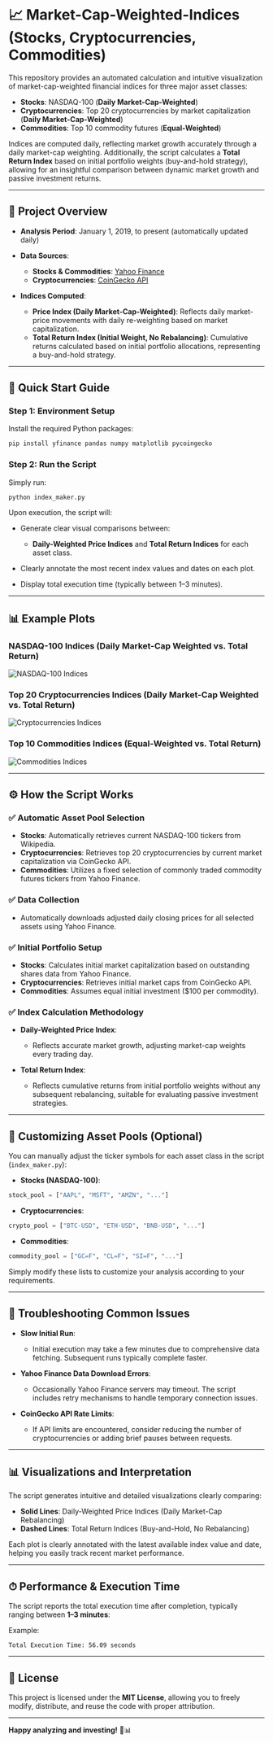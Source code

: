 # 📈 Market-Cap-Weighted-Indices (Stocks, Cryptocurrencies, Commodities)

This repository provides an automated calculation and intuitive visualization of market-cap-weighted financial indices for three major asset classes:

* **Stocks**: NASDAQ-100 (**Daily Market-Cap-Weighted**)
* **Cryptocurrencies**: Top 20 cryptocurrencies by market capitalization (**Daily Market-Cap-Weighted**)
* **Commodities**: Top 10 commodity futures (**Equal-Weighted**)

Indices are computed daily, reflecting market growth accurately through a daily market-cap weighting. Additionally, the script calculates a **Total Return Index** based on initial portfolio weights (buy-and-hold strategy), allowing for an insightful comparison between dynamic market growth and passive investment returns.

---

## 📌 Project Overview

* **Analysis Period**: January 1, 2019, to present (automatically updated daily)
* **Data Sources**:

  * **Stocks & Commodities**: [Yahoo Finance](https://finance.yahoo.com/)
  * **Cryptocurrencies**: [CoinGecko API](https://www.coingecko.com/api/documentation)
* **Indices Computed**:

  * **Price Index (Daily Market-Cap-Weighted)**: Reflects daily market-price movements with daily re-weighting based on market capitalization.
  * **Total Return Index (Initial Weight, No Rebalancing)**: Cumulative returns calculated based on initial portfolio allocations, representing a buy-and-hold strategy.

---

## 🚀 Quick Start Guide

### Step 1: **Environment Setup**

Install the required Python packages:

```bash
pip install yfinance pandas numpy matplotlib pycoingecko
```

### Step 2: **Run the Script**

Simply run:

```bash
python index_maker.py
```

Upon execution, the script will:

* Generate clear visual comparisons between:

  * **Daily-Weighted Price Indices** and **Total Return Indices** for each asset class.
* Clearly annotate the most recent index values and dates on each plot.
* Display total execution time (typically between 1–3 minutes).

---

## 📊 Example Plots

### NASDAQ-100 Indices (Daily Market-Cap Weighted vs. Total Return)
![NASDAQ-100 Indices](examples/nasdaq-100_index_comparison.png)

### Top 20 Cryptocurrencies Indices (Daily Market-Cap Weighted vs. Total Return)
![Cryptocurrencies Indices](examples/top_20_cryptocurrencies_index_comparison.png)

### Top 10 Commodities Indices (Equal-Weighted vs. Total Return)
![Commodities Indices](examples/top_10_commodities_index_comparison.png)

---

## ⚙️ How the Script Works

### ✅ **Automatic Asset Pool Selection**

* **Stocks**: Automatically retrieves current NASDAQ-100 tickers from Wikipedia.
* **Cryptocurrencies**: Retrieves top 20 cryptocurrencies by current market capitalization via CoinGecko API.
* **Commodities**: Utilizes a fixed selection of commonly traded commodity futures tickers from Yahoo Finance.

### ✅ **Data Collection**

* Automatically downloads adjusted daily closing prices for all selected assets using Yahoo Finance.

### ✅ **Initial Portfolio Setup**

* **Stocks**: Calculates initial market capitalization based on outstanding shares data from Yahoo Finance.
* **Cryptocurrencies**: Retrieves initial market caps from CoinGecko API.
* **Commodities**: Assumes equal initial investment (\$100 per commodity).

### ✅ **Index Calculation Methodology**

* **Daily-Weighted Price Index**:

  * Reflects accurate market growth, adjusting market-cap weights every trading day.
* **Total Return Index**:

  * Reflects cumulative returns from initial portfolio weights without any subsequent rebalancing, suitable for evaluating passive investment strategies.

---

## 🔧 Customizing Asset Pools (Optional)

You can manually adjust the ticker symbols for each asset class in the script (`index_maker.py`):

* **Stocks (NASDAQ-100)**:

```python
stock_pool = ["AAPL", "MSFT", "AMZN", "..."]
```

* **Cryptocurrencies**:

```python
crypto_pool = ["BTC-USD", "ETH-USD", "BNB-USD", "..."]
```

* **Commodities**:

```python
commodity_pool = ["GC=F", "CL=F", "SI=F", "..."]
```

Simply modify these lists to customize your analysis according to your requirements.

---

## 🚨 Troubleshooting Common Issues

* **Slow Initial Run**:

  * Initial execution may take a few minutes due to comprehensive data fetching. Subsequent runs typically complete faster.
* **Yahoo Finance Data Download Errors**:

  * Occasionally Yahoo Finance servers may timeout. The script includes retry mechanisms to handle temporary connection issues.
* **CoinGecko API Rate Limits**:

  * If API limits are encountered, consider reducing the number of cryptocurrencies or adding brief pauses between requests.

---

## 📊 Visualizations and Interpretation

The script generates intuitive and detailed visualizations clearly comparing:

* **Solid Lines**: Daily-Weighted Price Indices (Daily Market-Cap Rebalancing)
* **Dashed Lines**: Total Return Indices (Buy-and-Hold, No Rebalancing)

Each plot is clearly annotated with the latest available index value and date, helping you easily track recent market performance.

---

## ⏱ Performance & Execution Time

The script reports the total execution time after completion, typically ranging between **1–3 minutes**:

Example:

```
Total Execution Time: 56.09 seconds
```

---

## 📜 License

This project is licensed under the **MIT License**, allowing you to freely modify, distribute, and reuse the code with proper attribution.

---

**Happy analyzing and investing!** 🚀📊
